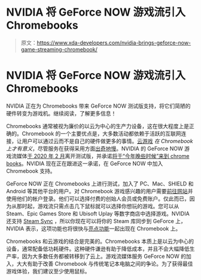 # NVIDIA 将 GeForce NOW 游戏流引入 Chromebooks

> 原文：<https://www.xda-developers.com/nvidia-brings-geforce-now-game-streaming-chromebook/>

# NVIDIA 将 GeForce NOW 游戏流引入 Chromebooks

NVIDIA 正在为 Chromebooks 带来 GeForce NOW 测试版支持，将它们简陋的硬件转变为游戏机。继续阅读，了解更多信息！

Chromebooks 通常被视为廉价的以云为中心的生产力设备，这在很大程度上是正确的。Chromebook 的一个主要优点是，大多数活动都依赖于活跃的互联网连接，让用户可以通过云而不是自己的硬件做更多的事情。[云游戏](https://www.xda-developers.com/google-play-store-premium-games-chromebooks/) *在 Chromebook 上才有意义*，尽管服务在获得采用方面[出奇地慢](https://www.xda-developers.com/google-assistant-launch-stadia-android-chrome-os/)。NVIDIA 的 GeForce NOW 游戏流媒体[于 2020 年 2 月](https://www.xda-developers.com/nvidia-geforce-now-open-sign-up/)离开测试版，并承诺[将于“今年晚些时候”来到 chrome books](https://www.xda-developers.com/nvidia-geforce-now-more-android-tv-devices/)。NVIDIA 现在正在跟进这一承诺，在 GeForce NOW 中加入 Chromebook 支持。

GeForce NOW 正在 Chromebooks 上进行测试，加入了 PC、Mac、SHIELD 和 Android 等其他平台的用户。对 Chromebook 游戏感兴趣的用户需要[前往网站](https://play.geforcenow.com/)并使用他们的帐户登录。他们可以选择付费的创始人会员或免费账户。仅此而已，因为从那时起，游戏流只需点击几下鼠标就可以选择你想玩的游戏。您可以从 Steam、Epic Games Store 和 Ubisoft Uplay 等数字商店中选择游戏。NVIDIA 还支持 [Steam Sync](https://www.xda-developers.com/nvidia-geforce-now-sync-steam-library-adds-11-new-games/) ，所以你现在可以将你的 Steam 库同步到 GeForce 上，NVIDIA 表示，这项功能也将很快与[亮点功能](https://www.xda-developers.com/nvidia-geforce-now-19-new-games-highlights-founders/)一起出现在 Chromebook 上。

Chromebooks 和云游戏的结合是完美的。Chromebooks 本质上是以云为中心的设备，通常配备低功耗硬件。这种硬件谦逊有助于降低成本，并且不会大幅降低生产率，因为大多数任务都被转移到了云上。游戏流媒体服务 GeForce NOW 的加入，大大有助于改善 Chromebook 与传统笔记本电脑之间的争论。为了获得最佳游戏体验，我们建议至少使用鼠标。